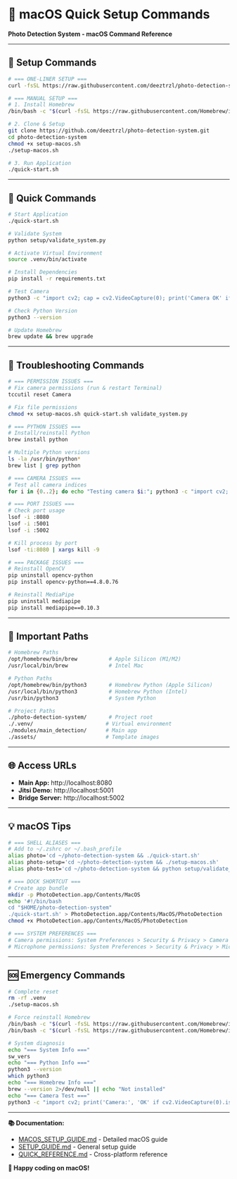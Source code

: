 # 🍎 macOS Quick Setup Commands

**Photo Detection System - macOS Command Reference**

---

## 🚀 **Setup Commands**

```bash
# === ONE-LINER SETUP ===
curl -fsSL https://raw.githubusercontent.com/deeztrzl/photo-detection-system/main/setup-macos.sh | bash

# === MANUAL SETUP ===
# 1. Install Homebrew
/bin/bash -c "$(curl -fsSL https://raw.githubusercontent.com/Homebrew/install/HEAD/install.sh)"

# 2. Clone & Setup
git clone https://github.com/deeztrzl/photo-detection-system.git
cd photo-detection-system
chmod +x setup-macos.sh
./setup-macos.sh

# 3. Run Application
./quick-start.sh
```

---

## 🎯 **Quick Commands**

```bash
# Start Application
./quick-start.sh

# Validate System
python setup/validate_system.py

# Activate Virtual Environment
source .venv/bin/activate

# Install Dependencies
pip install -r requirements.txt

# Test Camera
python3 -c "import cv2; cap = cv2.VideoCapture(0); print('Camera OK' if cap.isOpened() else 'Camera FAIL'); cap.release()"

# Check Python Version
python3 --version

# Update Homebrew
brew update && brew upgrade
```

---

## 🔧 **Troubleshooting Commands**

```bash
# === PERMISSION ISSUES ===
# Fix camera permissions (run & restart Terminal)
tccutil reset Camera

# Fix file permissions
chmod +x setup-macos.sh quick-start.sh validate_system.py

# === PYTHON ISSUES ===
# Install/reinstall Python
brew install python

# Multiple Python versions
ls -la /usr/bin/python*
brew list | grep python

# === CAMERA ISSUES ===
# Test all camera indices
for i in {0..2}; do echo "Testing camera $i:"; python3 -c "import cv2; cap = cv2.VideoCapture($i); print('OK' if cap.isOpened() else 'FAIL'); cap.release()"; done

# === PORT ISSUES ===
# Check port usage
lsof -i :8080
lsof -i :5001
lsof -i :5002

# Kill process by port
lsof -ti:8080 | xargs kill -9

# === PACKAGE ISSUES ===
# Reinstall OpenCV
pip uninstall opencv-python
pip install opencv-python==4.8.0.76

# Reinstall MediaPipe
pip uninstall mediapipe
pip install mediapipe==0.10.3
```

---

## 📍 **Important Paths**

```bash
# Homebrew Paths
/opt/homebrew/bin/brew          # Apple Silicon (M1/M2)
/usr/local/bin/brew             # Intel Mac

# Python Paths
/opt/homebrew/bin/python3       # Homebrew Python (Apple Silicon)
/usr/local/bin/python3          # Homebrew Python (Intel)
/usr/bin/python3                # System Python

# Project Paths
./photo-detection-system/       # Project root
./.venv/                       # Virtual environment
./modules/main_detection/      # Main app
./assets/                      # Template images
```

---

## 🌐 **Access URLs**

- **Main App:** http://localhost:8080
- **Jitsi Demo:** http://localhost:5001
- **Bridge Server:** http://localhost:5002

---

## 💡 **macOS Tips**

```bash
# === SHELL ALIASES ===
# Add to ~/.zshrc or ~/.bash_profile
alias photo='cd ~/photo-detection-system && ./quick-start.sh'
alias photo-setup='cd ~/photo-detection-system && ./setup-macos.sh'
alias photo-test='cd ~/photo-detection-system && python setup/validate_system.py'

# === DOCK SHORTCUT ===
# Create app bundle
mkdir -p PhotoDetection.app/Contents/MacOS
echo '#!/bin/bash
cd "$HOME/photo-detection-system"
./quick-start.sh' > PhotoDetection.app/Contents/MacOS/PhotoDetection
chmod +x PhotoDetection.app/Contents/MacOS/PhotoDetection

# === SYSTEM PREFERENCES ===
# Camera permissions: System Preferences > Security & Privacy > Camera
# Microphone permissions: System Preferences > Security & Privacy > Microphone
```

---

## 🆘 **Emergency Commands**

```bash
# Complete reset
rm -rf .venv
./setup-macos.sh

# Force reinstall Homebrew
/bin/bash -c "$(curl -fsSL https://raw.githubusercontent.com/Homebrew/install/HEAD/uninstall.sh)"
/bin/bash -c "$(curl -fsSL https://raw.githubusercontent.com/Homebrew/install/HEAD/install.sh)"

# System diagnosis
echo "=== System Info ==="
sw_vers
echo "=== Python Info ==="
python3 --version
which python3
echo "=== Homebrew Info ==="
brew --version 2>/dev/null || echo "Not installed"
echo "=== Camera Test ==="
python3 -c "import cv2; print('Camera:', 'OK' if cv2.VideoCapture(0).isOpened() else 'FAIL')" 2>/dev/null || echo "Python/OpenCV issue"
```

---

**📚 Documentation:**
- [MACOS_SETUP_GUIDE.md](MACOS_SETUP_GUIDE.md) - Detailed macOS guide
- [SETUP_GUIDE.md](SETUP_GUIDE.md) - General setup guide
- [QUICK_REFERENCE.md](QUICK_REFERENCE.md) - Cross-platform reference

**🍎 Happy coding on macOS!**
